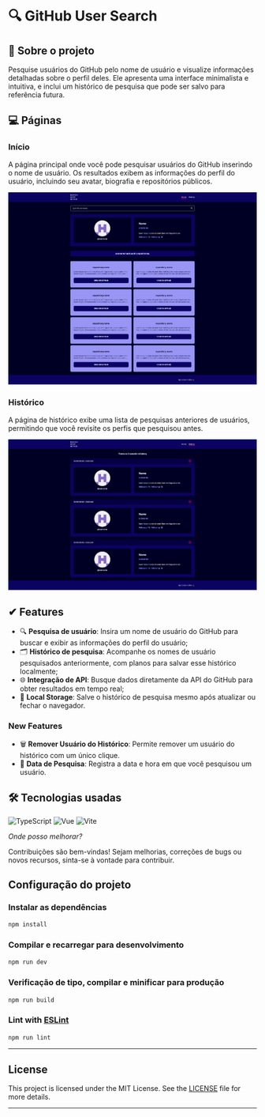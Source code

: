 # 🔍 GitHub User Search

## 📜 Sobre o projeto

Pesquise usuários do GitHub pelo nome de usuário e visualize informações detalhadas sobre o perfil deles. Ele apresenta uma interface minimalista e intuitiva, e inclui um histórico de pesquisa que pode ser salvo para referência futura.

## 💻 Páginas

### Início

A página principal onde você pode pesquisar usuários do GitHub inserindo o nome de usuário. Os resultados exibem as informações do perfil do usuário, incluindo seu avatar, biografia e repositórios públicos.

![Home Page](./src/assets/images/page-home.png)

### Histórico

A página de histórico exibe uma lista de pesquisas anteriores de usuários, permitindo que você revisite os perfis que pesquisou antes.

![History Page](src/assets/images/page-history.png)

## ✔ Features

- 🔍 **Pesquisa de usuário**: Insira um nome de usuário do GitHub para buscar e exibir as informações do perfil do usuário;
- 🗂 **Histórico de pesquisa**: Acompanhe os nomes de usuário pesquisados ​​anteriormente, com planos para salvar esse histórico localmente;
- 🌐 **Integração de API**: Busque dados diretamente da API do GitHub para obter resultados em tempo real;
- 💾 **Local Storage**: Salve o histórico de pesquisa mesmo após atualizar ou fechar o navegador.

### New Features

- 🗑️ **Remover Usuário do Histórico**: Permite remover um usuário do histórico com um único clique.
- 📅 **Data de Pesquisa**: Registra a data e hora em que você pesquisou um usuário.

## 🛠 Tecnologias usadas

![TypeScript](https://img.shields.io/badge/TypeScript-3178C6?style=for-the-badge&logo=typescript&logoColor=white) ![Vue](https://img.shields.io/badge/vuejs-%2335495e.svg?style=for-the-badge&logo=vuedotjs&logoColor=%234FC08D) ![Vite](https://img.shields.io/badge/Vite-646CFF?style=for-the-badge&logo=vite&logoColor=white)

_Onde posso melhorar?_

Contribuições são bem-vindas! Sejam melhorias, correções de bugs ou novos recursos, sinta-se à vontade para contribuir.

## Configuração do projeto

### Instalar as dependências

```sh
npm install
```

### Compilar e recarregar para desenvolvimento

```sh
npm run dev
```

### Verificação de tipo, compilar e minificar para produção

```sh
npm run build
```

### Lint with [ESLint](https://eslint.org/)

```sh
npm run lint
```

---

## License

This project is licensed under the MIT License. See the [LICENSE](LICENSE) file for more details.

---
